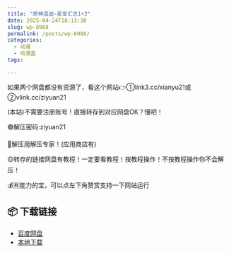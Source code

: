 ```yaml
---
title: "原神温迪-星爱汇总1+2"
date: 2025-04-24T18:13:30
slug: wp-8988
permalink: /posts/wp-8988/
categories:
  - 动漫
  - 动漫盖
tags:

---
```


如果两个网盘都没有资源了，看这个网站👉①link3.cc/xianyu21或②vlink.cc/ziyuan21

(本站)不需要注册账号！直接转存到对应网盘OK？懂吧！

🟢解压密码:ziyuan21

🔵解压用解压专家！(应用商店有)

🟡转存的链接网盘有教程！一定要看教程！按教程操作！不按教程操作你不会解压！

💰🈶能力的宝，可以点左下角赞赏支持一下网站运行

## 📦 下载链接
- [百度网盘](https://blziyuan21.com/pay-download/8988?key=ba58a83e4b&down_id=0)
- [本地下载](https://blziyuan21.com/pay-download/8988?key=ba58a83e4b&down_id=1)

